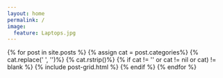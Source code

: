 ```yaml
---
layout: home
permalink: /
image:
  feature: Laptops.jpg
---
```


<div class="tiles">

<div class="tiles">
{% for post in site.posts %}
	{% assign cat = post.categories%}
	{% cat.replace(' ', '')%}
	{% cat.rstrip()%}
	{% if cat != '' or cat != nil or cat) != blank %}
		{% include post-grid.html %}
	{% endif %}
{% endfor %}
</div><!-- /.tiles -->

</div><!-- /.tiles -->